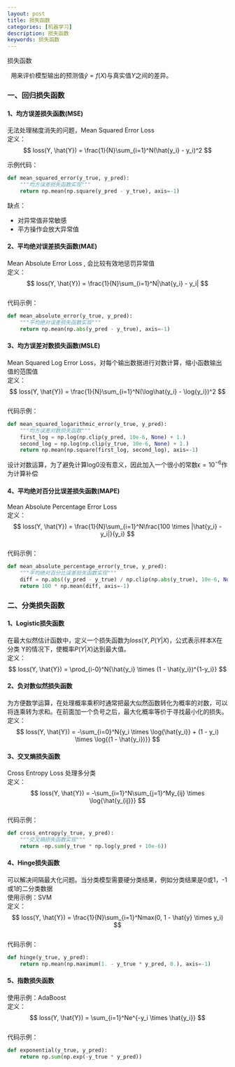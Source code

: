 ```yaml
---
layout: post
title: 损失函数
categories: [机器学习]
description: 损失函数
keywords: 损失函数
---
```

损失函数

&nbsp;&nbsp;用来评价模型输出的预测值$\hat{y} = f(X)$与真实值$Y$之间的差异。

### 一、回归损失函数

#### 1、均方误差损失函数(MSE)
无法处理梯度消失的问题，Mean Squared Error Loss  
定义：  
$$
loss(Y, \hat{Y}) = \frac{1}{N}\sum_{i=1}^N(\hat{y_i} - y_i)^2
$$  

示例代码：  
```python
def mean_squared_error(y_true, y_pred):
    """均方误差损失函数实现"""
    return np.mean(np.square(y_pred - y_true), axis=-1)
```  
缺点：  
* 对异常值非常敏感
* 平方操作会放大异常值

#### 2、平均绝对误差损失函数(MAE)
Mean Absolute Error Loss , 会比较有效地惩罚异常值    
定义：  
$$
loss(Y, \hat{Y}) = \frac{1}{N}\sum_{i=1}^N|\hat{y_i} - y_i|
$$  
代码示例：  
```python
def mean_absolute_error(y_true, y_pred):
    """平均绝对误差损失函数实现"""
    return np.mean(np.abs(y_pred - y_true), axis=-1)
```  

#### 3、均方误差对数损失函数(MSLE)
Mean Squared Log Error Loss，对每个输出数据进行对数计算，缩小函数输出值的范围值  
定义：  
$$
loss(Y, \hat{Y}) = \frac{1}{N}\sum_{i=1}^N(\log\hat{y_i} - \log{y_i})^2
$$  
代码示例：  
```python
def mean_squared_logarithmic_error(y_true, y_pred):
    """均方误差对数损失函数"""
    first_log = np.log(np.clip(y_pred, 10e-6, None) + 1.)
    second_log = np.log(np.clip(y_true, 10e-6, None) + 1.)
    return np.mean(np.square(first_log, second_log), axis=-1)
```  
设计对数运算，为了避免计算log0没有意义，因此加入一个很小的常数$\epsilon=10^{-6}$作为计算补偿

#### 4、平均绝对百分比误差损失函数(MAPE)
Mean Absolute Percentage Error Loss  
定义：  
$$
loss(Y, \hat{Y}) = \frac{1}{N}\sum_{i=1}^N\frac{100 \times |\hat{y_i} - y_i|}{y_i}
$$  
代码示例：  
```python
def mean_absolute_percentage_error(y_true, y_pred):
    """平均绝对百分比误差损失函数实现"""
    diff = np.abs((y_pred - y_true) / np.clip(np.abs(y_true), 10e-6, None))
    return 100 * np.mean(diff, axis=-1)
```

### 二、分类损失函数
#### 1、Logistic损失函数
在最大似然估计函数中，定义一个损失函数为$loss(Y, P(Y|X)$，公式表示样本X在分类 Y的情况下，使概率$P(Y|X)$达到最大值。    
定义：  
$$ 
loss(Y, \hat{Y}) = \prod_{i-0}^N{\hat{y_i} \times (1 - \hat{y_i})^{1-y_i}}
$$  

#### 2、负对数似然损失函数
为方便数学运算，在处理概率乘积时通常把最大似然函数转化为概率的对数，可以将连乘转为求和。在前面加一个负号之后，最大化概率等价于寻找最小化的损失。    
定义：  
$$ 
loss(Y, \hat{Y}) = -\sum_{i=0}^N{y_i \times \log{\hat{y_i}} + (1 - y_i) \times \log{(1 - \hat{y_i})}}
$$

#### 3、交叉熵损失函数
Cross Entropy Loss 处理多分类   
定义：    
$$
loss(Y, \hat{Y}) = -\sum_{i=1}^N\sum_{j=1}^My_{ij} \times \log{\hat{y_{ij}}}
$$    
代码示例：  
```python
def cross_entropy(y_true, y_pred):
    """交叉熵损失函数实现"""
    return -np.sum(y_true * np.log(y_pred + 10e-6))
```

#### 4、Hinge损失函数
可以解决间隔最大化问题。当分类模型需要硬分类结果，例如分类结果是0或1，-1或1的二分类数据  
使用示例：SVM    
定义：  
$$
loss(Y, \hat{Y}) = \frac{1}{N}\sum_{i=1}^Nmax(0, 1 - \hat{y} \times y_i)
$$  
代码示例：  
```python
def hinge(y_true, y_pred):
    return np.mean(np.maximum(1. - y_true * y_pred, 0.), axis=-1)
```

#### 5、指数损失函数
使用示例：AdaBoost  
定义：  
$$
loss(Y, \hat{Y}) = \sum_{i=1}^Ne^{-y_i \times \hat{y_i}}
$$  
代码示例：  
```python
def exponential(y_true, y_pred):
    return np.sum(np.exp(-y_true * y_pred))
```
